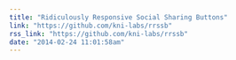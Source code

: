 ```yaml
---
title: "Ridiculously Responsive Social Sharing Buttons"
link: "https://github.com/kni-labs/rrssb"
rss_link: "https://github.com/kni-labs/rrssb"
date: "2014-02-24 11:01:58am"
---
```


